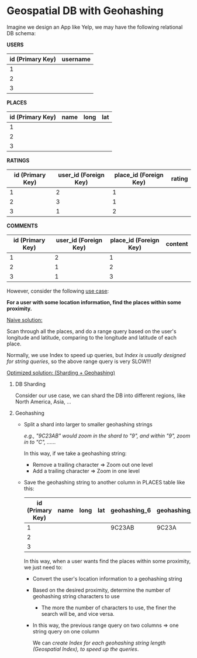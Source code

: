 # Geospatial DB with Geohashing

Imagine we design an App like Yelp, we may have the following relational DB schema:

**USERS**

| id (Primary Key) | username |
| ---------------- | -------- |
| 1                |          |
| 2                |          |
| 3                |          |

**PLACES**

| id (Primary Key) | name | long | lat  |
| ---------------- | ---- | ---- | ---- |
| 1                |      |      |      |
| 2                |      |      |      |
| 3                |      |      |      |

**RATINGS**

| id (Primary Key) | user_id (Foreign Key) | place_id (Foreign Key) | rating |
| ---------------- | --------------------- | ---------------------- | ------ |
| 1                | 2                     | 1                      |        |
| 2                | 3                     | 1                      |        |
| 3                | 1                     | 2                      |        |

**COMMENTS**

| id (Primary Key) | user_id (Foreign Key) | place_id (Foreign Key) | content |
| ---------------- | --------------------- | ---------------------- | ------- |
| 1                | 2                     | 1                      |         |
| 2                | 1                     | 2                      |         |
| 3                | 1                     | 3                      |         |

However, consider the following <u>use case</u>:

**For a user with some location information, find the places within some proximity.**

<u>Naive solution:</u>

Scan through all the places, and do a range query based on the user's longitude and latitude, comparing to the longitude and latitude of each place.

Normally, we use Index to speed up queries, but *Index is usually designed for string queries*, so the above range query is very SLOW!!!

<u>Optimized solution: (Sharding + Geohashing)</u>

1. DB Sharding

   Consider our use case, we can shard the DB into different regions, like North America, Asia, ...

2. Geohashing

   * Split a shard into larger to smaller geohashing strings

     *e.g., "9C23AB" would zoom in the shard to "9", and within "9", zoom in to "C", …...*

     In this way, if we take a geohashing string:

     * Remove a trailing character => Zoom out one level
     * Add a trailing character => Zoom in one level

   * Save the geohashing string to another column in PLACES table like this:

     | id (Primary Key) | name | long | lat  | geohashing_6 | geohashing_5 | geohashing_4 |
     | ---------------- | ---- | ---- | ---- | ------------ | ------------ | ------------ |
     | 1                |      |      |      | 9C23AB       | 9C23A        | 9C23         |
     | 2                |      |      |      |              |              |              |
     | 3                |      |      |      |              |              |              |

     In this way, when a user wants find the places within some proximity, we just need to:

     * Convert the user's location information to a geohashing string

     * Based on the desired proximity, determine the number of geohashing string characters to use

       * The more the number of characters to use, the finer the search will be, and vice versa.

     * In this way, the previous range query on two columns => one string query on one column

       We can *create Index for each geohashing string length (Geospatial Index), to speed up the queries*.

